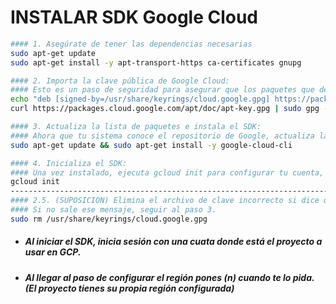 # INSTALAR SDK Google Cloud
```bash
#### 1. Asegúrate de tener las dependencias necesarias
sudo apt-get update
sudo apt-get install -y apt-transport-https ca-certificates gnupg

#### 2. Importa la clave pública de Google Cloud:
#### Esto es un paso de seguridad para asegurar que los paquetes que descargas son auténticos y no han sido modificados.
echo "deb [signed-by=/usr/share/keyrings/cloud.google.gpg] https://packages.cloud.google.com/apt cloud-sdk main" | sudo tee -a /etc/apt/sources.list.d/google-cloud-sdk.list
curl https://packages.cloud.google.com/apt/doc/apt-key.gpg | sudo gpg --dearmor -o /usr/share/keyrings/cloud.google.gpg

#### 3. Actualiza la lista de paquetes e instala el SDK:
#### Ahora que tu sistema conoce el repositorio de Google, actualiza la lista de paquetes y finalmente instala la CLI.
sudo apt-get update && sudo apt-get install -y google-cloud-cli

#### 4. Inicializa el SDK:
#### Una vez instalado, ejecuta gcloud init para configurar tu cuenta, seleccionar un proyecto por defecto y una región/zona.
gcloud init
-----------------------------------------------------------------------------
#### 2.5. (SUPOSICION) Elimina el archivo de clave incorrecto si dice que `ya existe` y luego volver a ejecutar el paso 2. 
#### Si no sale ese mensaje, seguir al paso 3.
sudo rm /usr/share/keyrings/cloud.google.gpg
```
* ##### Al iniciar el SDK, inicia sesión con una cuata donde está el proyecto a usar en GCP.
* ##### Al llegar al paso de configurar el región pones (n) cuando te lo pida. (El proyecto tienes su propia región configurada)


